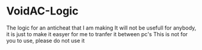 # VoidAC-Logic
The logic for an anticheat that I am making
It will not be usefull for anybody, it is just to make it easyer for me to tranfer it between pc's
This is not for you to use, please do not use it

